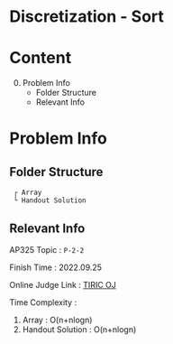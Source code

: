 # Discretization - Sort

# Content

0. Problem Info
    - Folder Structure
    - Relevant Info

# Problem Info

## Folder Structure

```
 ┌ Array
 └ Handout Solution
```

## Relevant Info

AP325 Topic : `P-2-2`

Finish Time : 2022.09.25

Online Judge Link : [TIRIC OJ](https://judge.tcirc.tw/ShowProblem?problemid=d011)

Time Complexity : 

1. Array : O(n+nlogn)
2. Handout Solution : O(n+nlogn)